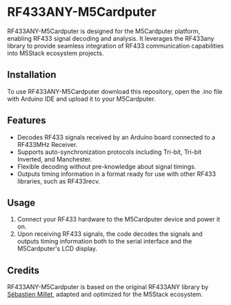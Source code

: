 # RF433ANY-M5Cardputer

RF433ANY-M5Cardputer is designed for the M5Cardputer platform, enabling RF433 signal decoding and analysis. It leverages the RF433any library to provide seamless integration of RF433 communication capabilities into M5Stack ecosystem projects.

## Installation

To use RF433ANY-M5Cardputer download this repository, open the .ino file with Arduino IDE and upload it to your M5Cardputer.

## Features

- Decodes RF433 signals received by an Arduino board connected to a RF433MHz Receiver.
- Supports auto-synchronization protocols including Tri-bit, Tri-bit Inverted, and Manchester.
- Flexible decoding without pre-knowledge about signal timings.
- Outputs timing information in a format ready for use with other RF433 libraries, such as RF433recv.

## Usage

1. Connect your RF433 hardware to the M5Cardputer device and power it on.
2. Upon receiving RF433 signals, the code decodes the signals and outputs timing information both to the serial interface and the M5Cardputer's LCD display.

## Credits

RF433ANY-M5Cardputer is based on the original RF433ANY library by [Sébastien Millet](https://github.com/sebmillet/RF433any), adapted and optimized for the M5Stack ecosystem.
